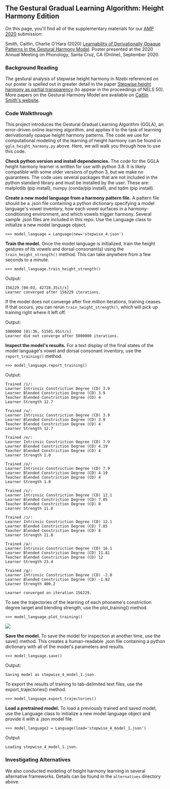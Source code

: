 ## The Gestural Gradual Learning Algorithm: Height Harmony Edition

On this page, you'll find all of the supplementary materials for our [AMP 2020](https://babel.ucsc.edu/~amp2020/) submission:

Smith, Caitlin, Charlie O'Hara (2020) [Learnability of Derivationally Opaque Patterns in the Gestural Harmony Model](https://padlet.com/AMP2020/posters3). Poster presented at the 2020 Annual Meeting on Phonology, Santa Cruz, CA (Online), September 2020.

### Background Reading

The gestural analysis of stepwise height harmony in Nzebi referenced on our poster is spelled out in greater detail in the paper [Stepwise height harmony as partial transparency](https://pages.jh.edu/~csmit372/pdf/smith_nels50_paper.pdf) (to appear in the proceedings of NELS 50). More papers on the Gestural Harmony Model are available on [Caitlin Smith's website](https://pages.jh.edu/~csmit372/).


### Code Walkthrough

This project introduces the Gestural Gradual Learning Algorithm (GGLA), an error-driven online learning algorithm, and applies it to the task of learning derivationally opaque height harmony patterns. The code we use for computational modeling of the learning of height harmony can be found in `ggla_height_harmony.py` above. Here, we will walk you through how to use this code.

**Check python version and install dependencies.** The code for the GGLA height harmony learner is written for use with python 3.8. It is likely compatible with some older versions of python 3, but we make no guarantees. The code uses several packages that are not included in the python standard library and must be installed by the user. These are: matplotlib (pip install), numpy (conda/pip install), and tqdm (pip install).

**Create a new model language from a harmony pattern file.** A pattern file should be a .json file containing a python dictionary specifying a model language's vowel inventory, how each vowel surfaces in a harmony-conditioning environment, and which vowels trigger harmony. Several sample .json files are included in this repo. Use the Language class to initialize a new model language object.

`>>> model_language = Language(new='stepwise_4.json')`

**Train the model.** Once the model language is initialized, train the height gestures of its vowels and dorsal consonant(s) using the `train_height_strength()` method. This can take anywhere from a few seconds to a minute.

`>>> model_language.train_height_strength()`

Output:

```
156229 [00:03, 42728.35it/s]
Learner converged after 156229 iterations.
```

If the model does not converge after five million iterations, training ceases. If that occurs, you can rerun `train_height_strength()`, which will pick up training right where it left off.

Output:

```
5000000 [01:36, 51501.95it/s]
Learner did not converge after 5000000 iterations.
```

**Inspect the model's results.** For a text display of the final states of the model language's vowel and dorsal consonant inventory, use the `report_training()` method.

`>>> model_language.report_training()`

Output:
```
Trained /i/:
Learner Intrinsic Constriction Degree (CD) 3.9
Learner Blended Constriction Degree (CD) 3.9
Teacher Blended Constriction Degree (CD) 4
Learner Strength 12.7

Trained /u/:
Learner Intrinsic Constriction Degree (CD) 3.9
Learner Blended Constriction Degree (CD) 3.9
Teacher Blended Constriction Degree (CD) 4
Learner Strength 12.7

Trained /e/:
Learner Intrinsic Constriction Degree (CD) 7.9
Learner Blended Constriction Degree (CD) 4.19
Teacher Blended Constriction Degree (CD) 4
Learner Strength 1.0

Trained /o/:
Learner Intrinsic Constriction Degree (CD) 7.9
Learner Blended Constriction Degree (CD) 4.19
Teacher Blended Constriction Degree (CD) 4
Learner Strength 1.0

Trained /ɛ/:
Learner Intrinsic Constriction Degree (CD) 12.1
Learner Blended Constriction Degree (CD) 7.85
Teacher Blended Constriction Degree (CD) 8
Learner Strength 11.8

Trained /ɔ/:
Learner Intrinsic Constriction Degree (CD) 12.1
Learner Blended Constriction Degree (CD) 7.85
Teacher Blended Constriction Degree (CD) 8
Learner Strength 11.8

Trained /a/:
Learner Intrinsic Constriction Degree (CD) 16.1
Learner Blended Constriction Degree (CD) 11.81
Teacher Blended Constriction Degree (CD) 12
Learner Strength 23.4

Trained /g/:
Learner Intrinsic Constriction Degree (CD) -2.0
Learner Blended Constriction Degree (CD) -1.82
Learner Strength 400.2

Learner converged on iteration 156229.
```

To see the trajectories of the learning of each phoneme's constriction degree target and blending strength, use the plot_training() method.

`>>> model_language.plot_training()`

![](https://pages.jh.edu/~csmit372/pic/trajectories.png)

**Save the model.** To save the model for inspection at another time, use the save() method. This creates a human-readable .json file containing a python dictionary with all of the model's parameters and results.

`>>> model_language.save()`

Output:

`Saving model as stepwise_4_model_1.json.`

To export the results of training to tab-delimited text files, use the export_trajectories() method.

`>>> model_language.export_trajectories()`

**Load a pretrained model.** To load a previously trained and saved model, use the Language class to initialize a new model language object and provide it with a .json model file.

`>>> model_language2 = Language(load='stepwise_4_model_1.json')`

Output

`Loading stepwise_4_model_1.json.`

### Investigating Alternatives

We also conducted modeling of height harmony learning in several alternative frameworks. Details can be found in the `alternatives` directory above.
